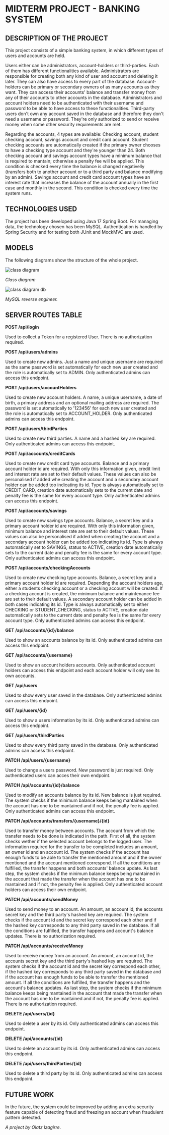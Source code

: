 # MIDTERM PROJECT - BANKING SYSTEM

## DESCRIPTION OF THE PROJECT

This project consists of a simple banking system, in which different types of users and accounts are held. 

Users either can be administrators, account-holders or third-parties. Each of them has different functionalities available. Administrators are responsible for creating both any kind of user and account and deleting it later. They can also have access to every part of the database. Account-holders can be primary or secondary owners of as many accounts as they want. They can access their accounts' balance and transfer money from any of their accounts to other accounts in the database. Administrators and account holders need to be authenticated with their username and password to be able to have access to these functionalities. Third-party users don't own any account saved in the database and therefore they don't need a username or password. They're only authorized to send or receive money when some other security requirements are met.

Regarding the accounts, 4 types are available: Checking account, student checking account, savings account and credit card account. Student checking accounts are automatically created if the primary owner chooses to have a checking type account and they're younger than 24. Both checking account and savings account types have a minimum balance that is required to mantain; otherwise a penalty fee will be applied. This condition is checked every time the balance is changed negativelly (transfers both to another account or to a third party and balance modifying by an admin). Savings account and credit card account types have an interest rate that increases the balance of the account annually in the first case and monthly in the second. This condition is checked every time the system runs.

## TECHNOLOGIES USED

The project has been developed using Java 17 Spring Boot. For managing data, the technology chosen has been MySQL. Authentication is handled by Spring Security and for testing both JUnit and MockMVC are used. 

## MODELS

The following diagrams show the structure of the whole project.

![class diagram](./demo-midterm_project/classDiagram.png)

*Class diagram*

![class diagram db](./demo-midterm_project/classDiagram_db.png)

*MySQL reverse engineer.*

## SERVER ROUTES TABLE

<b>POST /api/login</b>

Used to collect a Token for a registered User. There is no authorization required.

<b>POST /api/users/admins</b>

Used to create new admins. Just a name and unique username are required as the same password is set automatically for each new user created and the role is automatically set to ADMIN. Only authenticated admins can access this endpoint.

<b>POST /api/users/accountHolders</b>

Used to create new account holders. A name, a unique username, a date of birth, a primary address and an optional mailing address are required. The password is set automatically to '123456' for each new user created and the role is automatically set to ACCOUNT_HOLDER. Only authenticated admins can access this endpoint.

<b>POST /api/users/thirdParties</b>

Used to create new third parties. A name and a hashed key are required. Only authenticated admins can access this endpoint.

<b>POST /api/accounts/creditCards</b>

Used to create new credit card type accounts. Balance and a primary account holder id are required. With only this information given, credit limit and interest rate are set to their default values. These values can also be personalised if added whe creating the account and a secondary account holder can be added too indicating its id. Type is always automatically set to CREDIT_CARD, creation date automatically sets to the current date and penalty fee is the same for every account type. Only authenticated admins can access this endpoint.

<b>POST /api/accounts/savings</b>

Used to create new savings type accounts. Balance, a secret key and a primary account holder id are required. With only this information given, minimum balance and interest rate are set to their default values. These values can also be personalised if added when creating the account and a secondary account holder can be added too indicating its id. Type is always automatically set to SAVINGS, status to ACTIVE, creation date automatically sets to the current date and penalty fee is the same for every account type. Only authenticated admins can access this endpoint.

<b>POST /api/accounts/checkingAccounts</b>

Used to create new checking type accounts. Balance, a secret key and a primary account holder id are required. Depending the account holders age, either a students checking account or a checking account will be created. If a checking account is created, the minimum balance and maintenance fee are set to their default values. A secondary account holder can be added in both cases indicating its id. Type is always automatically set to either CHECKING or STUDENT_CHECKING, status to ACTIVE, creation date automatically sets to the current date and penalty fee is the same for every account type. Only authenticated admins can access this endpoint.

<b>GET /api/accounts/{id}/balance</b>

Used to show an accounts balance by its id. Only authenticated admins can access this endpoint.

<b>GET /api/accounts/{username}</b>

Used to show an account holders accounts. Only authenticated account holders can access this endpoint and each account holder will only see its own accounts.

<b>GET /api/users</b>

Used to show every user saved in the database. Only authenticated admins can access this endpoint.

<b>GET /api/users/{id}</b>

Used to show a users information by its id. Only authenticated admins can access this endpoint.

<b>GET /api/users/thirdParties</b>

Used to show every third party saved in the database. Only authenticated admins can access this endpoint.

<b>PATCH /api/users/{username}</b>

Used to change a users password. New password is just required. Only authenticated users can acces their own endpoint.

<b>PATCH /api/accounts/{id}/balance</b>

Used to modify an accounts balance by its id. New balance is just required. The system checks if the minimum balance keeps being mantained when the account has one to be mantained and if not, the penalty fee is applied. Only authenticated admins can access this endpoint.

<b>PATCH /api/accounts/transfers/{username}/{id}</b>

Used to transfer money between accounts. The account from which the transfer needs to be done is indicated in the path. First of all, the system checks wether if the selected account belongs to the logged user. The information required for the transfer to be completed includes an amount, an owner id and an account id. The system checks if the account has enough funds to be able to transfer the mentioned amount and if the owner mentioned and the account mentioned correspond. If all the conditions are fulfilled, the transfer happens and both accounts' balance update. As last step, the system checks if the minimum balance keeps being mantained in the account that made the transfer when the account has one to be mantained and if not, the penalty fee is applied. Only authenticated account holders can access their own endpoint.

<b>PATCH /api/accounts/sendMoney</b>

Used to send money to an account. An amount, an account id, the accounts secret key and the third party's hashed key are required. The system checks if the account id and the secret key correspond each other and if the hashed key corresponds to any third party saved in the database. If all the conditions are fulfilled, the transfer happens and account's balance updates. There is no authorization required.

<b>PATCH /api/accounts/receiveMoney</b>

Used to receive money from an account. An amount, an account id, the accounts secret key and the third party's hashed key are required. The system checks if the account id and the secret key correspond each other, if the hashed key corresponds to any third party saved in the database and if the account has enough funds to be able to transfer the mentioned amount. If all the conditions are fulfilled, the transfer happens and the account's balance updates. As last step, the system checks if the minimum balance keeps being mantained in the account that made the transfer when the account has one to be mantained and if not, the penalty fee is applied. There is no authorization required.

<b>DELETE /api/users/{id}</b>

Used to delete a user by its id. Only authenticated admins can access this endpoint.

<b>DELETE /api/accounts/{id}</b>

Used to delete an account by its id. Only authenticated admins can access this endpoint.

<b>DELETE /api/users/thirdParties/{id}</b>

Used to delete a third party by its id. Only authenticated admins can access this endpoint.

## FUTURE WORK

In the future, the system could be improved by adding an extra security feature capable of detecting fraud and freezing an account when fraudulent pattern detected.


*A project by Olatz Izagirre.*
